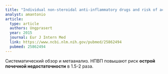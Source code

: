 ```yaml
---
title: "Individual non-steroidal anti-inflammatory drugs and risk of acute kidney injury: A systematic review and meta-analysis of observational studies"
analyst: amantonio
article:
  type: article
  authors: Ungprasert
  year: 2015
  journal: Eur J Intern Med
  link: https://www.ncbi.nlm.nih.gov/pubmed/25862494
  pubmed: 25862494
---
```


Систематический обзор и метаанализ. НПВП повышают риск **острой почечной недостаточности** в 1.5-2 раза.
